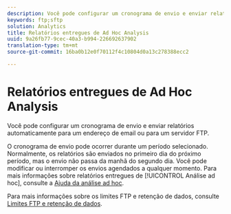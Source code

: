 ```yaml
---
description: Você pode configurar um cronograma de envio e enviar relatórios automaticamente para um endereço de email ou para um servidor FTP.
keywords: ftp;sftp
solution: Analytics
title: Relatórios entregues de Ad Hoc Analysis
uuid: 9a26fb77-9cec-40a3-b994-226692637902
translation-type: tm+mt
source-git-commit: 16ba0b12e0f70112f4c10804d0a13c278388ecc2

---
```



# Relatórios entregues de Ad Hoc Analysis

Você pode configurar um cronograma de envio e enviar relatórios automaticamente para um endereço de email ou para um servidor FTP.

O cronograma de envio pode ocorrer durante um período selecionado. Normalmente, os relatórios são enviados no primeiro dia do próximo período, mas o envio não passa da manhã do segundo dia. Você pode modificar ou interromper os envios agendados a qualquer momento. Para mais informações sobre relatórios entregues de [!UICONTROL Análise ad hoc], consulte a [Ajuda da análise ad hoc](https://marketing.adobe.com/resources/help/en_US/dsc/index.html#Discover_Help).

Para mais informações sobre os limites FTP e retenção de dados, consulte [Limites FTP e retenção de dados](/help/export/ftp-and-sftp/ftp-limits.md).
